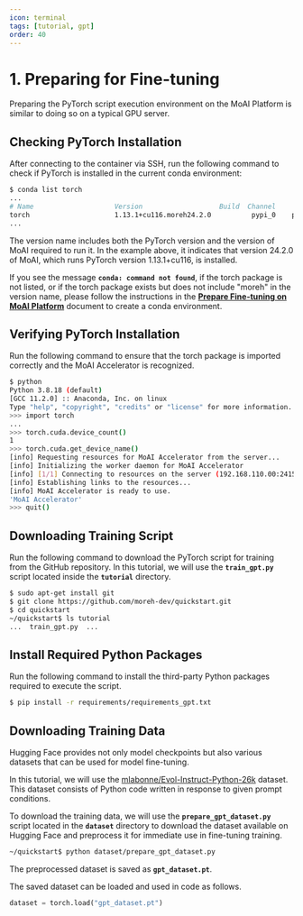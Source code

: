 ```yaml
---
icon: terminal
tags: [tutorial, gpt]
order: 40
---
```


# 1. Preparing for Fine-tuning

Preparing the PyTorch script execution environment on the MoAI Platform is similar to doing so on a typical GPU server.

## Checking PyTorch Installation

After connecting to the container via SSH, run the following command to check if PyTorch is installed in the current conda environment:

```bash
$ conda list torch
...
# Name                    Version                   Build  Channel
torch                     1.13.1+cu116.moreh24.2.0          pypi_0    pypi
...
```

The version name includes both the PyTorch version and the version of MoAI required to run it. In the example above, it indicates that version 24.2.0 of MoAI, which runs PyTorch version 1.13.1+cu116, is installed.

If you see the message **`conda: command not found`**, if the torch package is not listed, or if the torch package exists but does not include "moreh" in the version name, please follow the instructions in the  **[Prepare Fine-tuning on MoAI Platform](/Supported_Documents/Prepare_Fine_tuning_MoAI.md)** document to create a conda environment.


## Verifying PyTorch Installation

Run the following command to ensure that the torch package is imported correctly and the MoAI Accelerator is recognized.

```bash
$ python
Python 3.8.18 (default)
[GCC 11.2.0] :: Anaconda, Inc. on linux
Type "help", "copyright", "credits" or "license" for more information.
>>> import torch
...
>>> torch.cuda.device_count()
1
>>> torch.cuda.get_device_name()
[info] Requesting resources for MoAI Accelerator from the server...
[info] Initializing the worker daemon for MoAI Accelerator
[info] [1/1] Connecting to resources on the server (192.168.110.00:24158)...
[info] Establishing links to the resources...
[info] MoAI Accelerator is ready to use.
'MoAI Accelerator'
>>> quit()
```

## Downloading Training Script

Run the following command to download the PyTorch script for training from the GitHub repository. In this tutorial, we will use the **`train_gpt.py`** script located inside the **`tutorial`** directory.

```bash
$ sudo apt-get install git
$ git clone https://github.com/moreh-dev/quickstart.git
$ cd quickstart
~/quickstart$ ls tutorial
...  train_gpt.py  ...
```

## Install Required Python Packages

Run the following command to install the third-party Python packages required to execute the script.

```bash
$ pip install -r requirements/requirements_gpt.txt
```

## Downloading Training Data

Hugging Face provides not only model checkpoints but also various datasets that can be used for model fine-tuning.

In this tutorial, we will use the [mlabonne/Evol-Instruct-Python-26k](https://huggingface.co/datasets/mlabonne/Evol-Instruct-Python-26k) dataset. This dataset consists of Python code written in response to given prompt conditions.

To download the training data, we will use the **`prepare_gpt_dataset.py`** script located in the **`dataset`** directory to download the dataset available on Hugging Face and preprocess it for immediate use in fine-tuning training.

```bash
~/quickstart$ python dataset/prepare_gpt_dataset.py
```

The preprocessed dataset is saved as **`gpt_dataset.pt`**.

The saved dataset can be loaded and used in code as follows.

```python
dataset = torch.load("gpt_dataset.pt")
```
